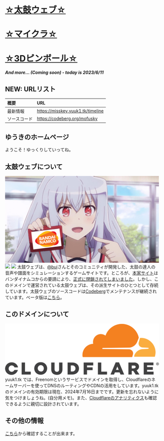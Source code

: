 # [☆太鼓ウェブ☆](https://taiko-web-is-4ever.yuuk1.tk)
# [☆マイクラ☆](https://ipfs.io/ipfs/QmUGXYJ5tkcPojNLAMvh7njwZ5USU3PSw2bMHEL2HHWWxk)
# [☆3Dピンボール☆](https://ipfs.io/ipfs/QmTZVSMYe2YLAKkKdegqt5Ve9refWL8RVLBDaLSYTnFJGL)
##### And more... (Coming soon) - today is 2023/6/11

## NEW: URLリスト

| 概要 | URL |
| :-- | :-- |
| 最新情報 | https://misskey.yuuk1.tk/timeline |
| ソースコード | https://codeberg.org/mofusky |

## ゆうきのホームページ
ようこそ！ゆっくりしていってね。

## 太鼓ウェブについて
![](namco.jpg)
![](https://badgen.net/uptime-robot/status/m794076910-3b2cafc4b1e16f56a6094840?label=%E5%A4%AA%E9%BC%93%E3%82%A6%E3%82%A7%E3%83%96&cache=300) ![](https://badgen.net/uptime-robot/month/m794076910-3b2cafc4b1e16f56a6094840?label=%E5%A4%AA%E9%BC%93%E3%82%A6%E3%82%A7%E3%83%96%E3%81%AE%E6%9C%88%E9%96%93%E7%A8%BC%E5%83%8D%E7%8E%87&cache=3600)
太鼓ウェブは、[@bui](https://github.com/bui)さんとそのコミュニティが開発した、太鼓の達人の音声や譜面をシミュレーションするゲームサイトです。ところが、[本家サイト](https://taiko.bui.pm)はバンダイナムコからの要請により、[正式に閉鎖されてしまいました](https://www.reddit.com/r/taikonotatsujin/comments/103hpah/rip_taiko_web/)。しかし、このドメインで運営されている太鼓ウェブは、その派生サイトのひとつとして存続しています。太鼓ウェブのソースコードは[Codeberg](https://codeberg.org/mofusky/taiko-web-rainbow)でメンテナンスが継続されています。ベータ版は[こちら](https://taiko-web-v2.yuuk1.tk)。

## このドメインについて
![](cf.png)
yuuk1.tk では、Freenomというサービスでドメインを取得し、Cloudflareのネームサーバーを使ってDNSのルーティングやCDNの活用をしています。yuuk1.tkのドメインの有効期限は現在、2024年7月16日までです。更新を忘れないように気をつけましょうね。(自分用メモ)。また、[Cloudflareのアナリティクス](https://gorioshi.yuuk1.tk)も確認できるように親切に設計されています。

## その他の情報
[こちら](https://misskey.yuuk1.tk/timeline)から確認することが出来ます。
